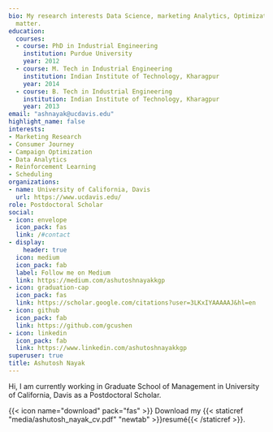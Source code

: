 ```yaml
---
bio: My research interests Data Science, marketing Analytics, Optimization and Simulation
  matter.
education:
  courses:
  - course: PhD in Industrial Engineering
    institution: Purdue University
    year: 2012
  - course: M. Tech in Industrial Engineering
    institution: Indian Institute of Technology, Kharagpur
    year: 2014
  - course: B. Tech in Industrial Engineering
    institution: Indian Institute of Technology, Kharagpur
    year: 2013
email: "ashnayak@ucdavis.edu"
highlight_name: false
interests:
- Marketing Research
- Consumer Journey
- Campaign Optimization
- Data Analytics
- Reinforcement Learning
- Scheduling
organizations:
- name: University of California, Davis
  url: https://www.ucdavis.edu/
role: Postdoctoral Scholar
social:
- icon: envelope
  icon_pack: fas
  link: /#contact
- display:
    header: true
  icon: medium
  icon_pack: fab
  label: Follow me on Medium
  link: https://medium.com/ashutoshnayakkgp
- icon: graduation-cap
  icon_pack: fas
  link: https://scholar.google.com/citations?user=3LKxIYAAAAAJ&hl=en
- icon: github
  icon_pack: fab
  link: https://github.com/gcushen
- icon: linkedin
  icon_pack: fab
  link: https://www.linkedin.com/ashutoshnayakkgp
superuser: true
title: Ashutosh Nayak
---
```


Hi, I am currently working in Graduate School of Management in University of California, Davis as a Postdoctoral Scholar.

{{< icon name="download" pack="fas" >}} Download my {{< staticref "media/ashutosh_nayak_cv.pdf" "newtab" >}}resumé{{< /staticref >}}.
